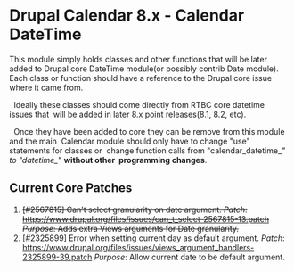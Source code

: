 # Drupal Calendar 8.x - Calendar DateTime

This module simply holds classes and other functions that will be later 
added to Drupal core DateTime module(or possibly contrib Date module).  Each class 
or function should have a reference to the Drupal core issue where it came from.

  Ideally these classes should come directly from RTBC core datetime issues that 
 will be added in later 8.x point releases(8.1, 8.2, etc).

  Once they have been added to core they can be remove from this module and the 
main  Calendar module should only have to change "use" statements for classes or 
 change function calls from "calendar_datetime_*" to "datetime_*" **without other  
programming changes**.

## Current Core Patches
 
1. ~~[#2567815] Can't select granularity on date argument.
 *Patch*: https://www.drupal.org/files/issues/can_t_select-2567815-13.patch
 *Purpose*: Adds extra Views arguments for Date granularity.~~
2. [#2325899] Error when setting current day as default argument.
 *Patch*: https://www.drupal.org/files/issues/views_argument_handlers-2325899-39.patch
 *Purpose*: Allow current date to be default argument.

  
 
